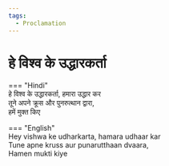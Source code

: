 ```yaml
---
tags:
  - Proclamation
---
```

  
# हे विश्व के उद्धारकर्ता  

=== "Hindi"  
    हे विश्व के उद्धारकर्ता, हमारा उद्धार कर  
    तूने अपने क्रूस और पुनरुत्थान द्वारा,  
    हमें मुक्त किए  

=== "English"  
    Hey vishwa ke udharkarta, hamara udhaar kar  
    Tune apne kruss aur punarutthaan dvaara,  
    Hamen mukti kiye  